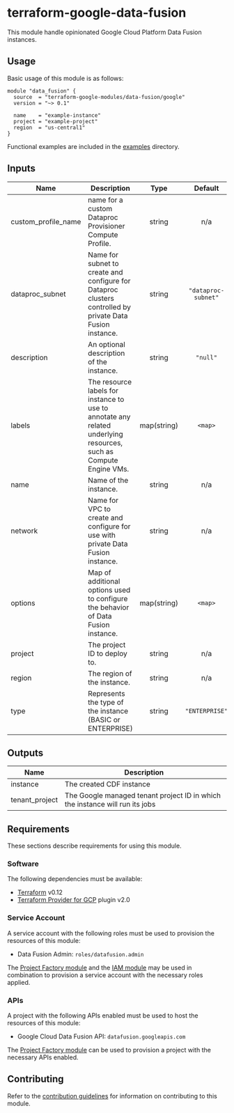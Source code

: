 # terraform-google-data-fusion

This module handle opinionated Google Cloud Platform Data Fusion instances.

## Usage

Basic usage of this module is as follows:

```hcl
module "data_fusion" {
  source  = "terraform-google-modules/data-fusion/google"
  version = "~> 0.1"

  name    = "example-instance"
  project = "example-project"
  region  = "us-central1"
}
```

Functional examples are included in the
[examples](./examples/) directory.

<!-- BEGINNING OF PRE-COMMIT-TERRAFORM DOCS HOOK -->
## Inputs

| Name | Description | Type | Default | Required |
|------|-------------|:----:|:-----:|:-----:|
| custom\_profile\_name | name for a custom Dataproc Provisioner Compute Profile. | string | n/a | yes |
| dataproc\_subnet | Name for subnet to create and configure for Dataproc clusters controlled by private Data Fusion instance. | string | `"dataproc-subnet"` | no |
| description | An optional description of the instance. | string | `"null"` | no |
| labels | The resource labels for instance to use to annotate any related underlying resources, such as Compute Engine VMs. | map(string) | `<map>` | no |
| name | Name of the instance. | string | n/a | yes |
| network | Name for VPC to create and configure for use with private Data Fusion instance. | string | n/a | yes |
| options | Map of additional options used to configure the behavior of Data Fusion instance. | map(string) | `<map>` | no |
| project | The project ID to deploy to. | string | n/a | yes |
| region | The region of the instance. | string | n/a | yes |
| type | Represents the type of the instance (BASIC or ENTERPRISE) | string | `"ENTERPRISE"` | no |

## Outputs

| Name | Description |
|------|-------------|
| instance | The created CDF instance |
| tenant\_project | The Google managed tenant project ID in which the instance will run its jobs |

<!-- END OF PRE-COMMIT-TERRAFORM DOCS HOOK -->

## Requirements

These sections describe requirements for using this module.

### Software

The following dependencies must be available:

- [Terraform][terraform] v0.12
- [Terraform Provider for GCP][terraform-provider-gcp] plugin v2.0

### Service Account

A service account with the following roles must be used to provision
the resources of this module:

- Data Fusion Admin: `roles/datafusion.admin`

The [Project Factory module][project-factory-module] and the
[IAM module][iam-module] may be used in combination to provision a
service account with the necessary roles applied.

### APIs

A project with the following APIs enabled must be used to host the
resources of this module:

- Google Cloud Data Fusion API: `datafusion.googleapis.com`

The [Project Factory module][project-factory-module] can be used to
provision a project with the necessary APIs enabled.

## Contributing

Refer to the [contribution guidelines](./CONTRIBUTING.md) for
information on contributing to this module.

[iam-module]: https://registry.terraform.io/modules/terraform-google-modules/iam/google
[project-factory-module]: https://registry.terraform.io/modules/terraform-google-modules/project-factory/google
[terraform-provider-gcp]: https://www.terraform.io/docs/providers/google/index.html
[terraform]: https://www.terraform.io/downloads.html

